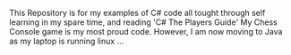 This Repository is for my examples of C# code all tought through self learning in my spare time, and reading 'C# The Players Guide' 
My Chess Console game is my most proud code. However, I am now moving to Java as my laptop is running linux ...
